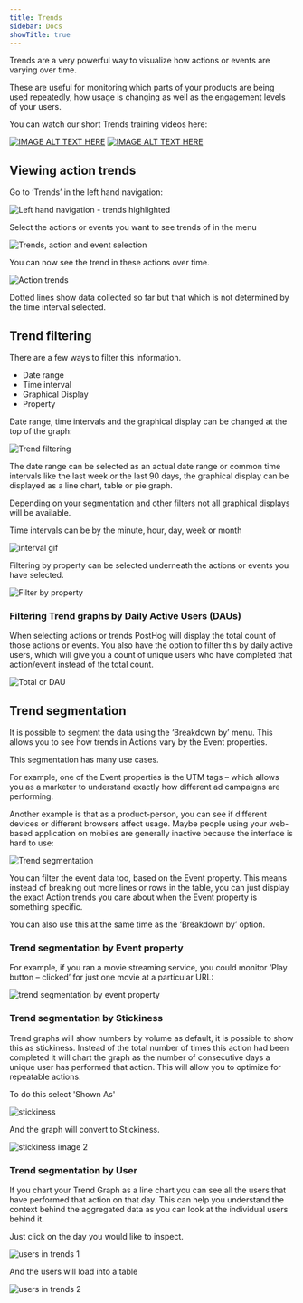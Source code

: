 ```yaml
---
title: Trends
sidebar: Docs
showTitle: true
---
```


Trends are a very powerful way to visualize how actions or events are varying over time.

These are useful for monitoring which parts of your products are being used repeatedly, how usage is changing as well as the engagement levels of your users.

You can watch our short Trends training videos here:

[![IMAGE ALT TEXT HERE](http://img.youtube.com/vi/q39B-QAFZUI/0.jpg)](http://www.youtube.com/watch?v=q39B-QAFZUI)
[![IMAGE ALT TEXT HERE](http://img.youtube.com/vi/8IsCrLOpRCw/0.jpg)](http://www.youtube.com/watch?v=8IsCrLOpRCw) 

## Viewing action trends

Go to ’Trends’ in the left hand navigation:

![Left hand navigation - trends highlighted](https://posthog.com/wp-content/uploads/2020/04/Posthog-13.png)

Select the actions or events you want to see trends of in the menu

![Trends, action and event selection](https://posthog.com/wp-content/uploads/2020/04/trends-actions-events.gif)

You can now see the trend in these actions over time.

![Action trends](https://posthog.com/wp-content/uploads/2020/04/Posthog-14.png)

Dotted lines show data collected so far but that which is not determined by the time interval selected.


## Trend filtering

There are a few ways to filter this information.

- Date range
- Time interval
- Graphical Display
- Property

Date range, time intervals and the graphical display can be changed at the top of the graph:

![Trend filtering](https://posthog.com/wp-content/uploads/2020/04/Posthog-15.png)

The date range can be selected as an actual date range or common time intervals like the last week or the last 90 days, the graphical display can be displayed as a line chart, table or pie graph. 

Depending on your segmentation and other filters not all graphical displays will be available.

Time intervals can be by the minute, hour, day, week or month

![interval gif](https://posthog.com/wp-content/uploads/2020/04/interval-time-trends.gif)

Filtering by property can be selected underneath the actions or events you have selected. 

![Filter by property](https://posthog.com/wp-content/uploads/2020/04/filterby-property.gif)

### Filtering Trend graphs by Daily Active Users (DAUs)

When selecting actions or trends PostHog will display the total count of those actions or events. You also have the option to filter this by daily active users, which will give you a count of unique users who have completed that action/event instead of the total count. 

![Total or DAU](https://posthog.com/wp-content/uploads/2020/04/Posthog-16.png)


## Trend segmentation

It is possible to segment the data using the ‘Breakdown by’ menu. This allows you to see how trends in Actions vary by the Event properties.

This segmentation has many use cases.

For example, one of the Event properties is the UTM tags – which allows you as a marketer to understand exactly how different ad campaigns are performing.

Another example is that as a product-person, you can see if different devices or different browsers affect usage. Maybe people using your web-based application on mobiles are generally inactive because the interface is hard to use:

![Trend segmentation](https://posthog.com/wp-content/uploads/2020/02/Screenshot-2020-02-09-at-17.31.36.png)

You can filter the event data too, based on the Event property. This means instead of breaking out more lines or rows in the table, you can just display the exact Action trends you care about when the Event property is something specific.

You can also use this at the same time as the ‘Breakdown by’ option.

### Trend segmentation by Event property

For example, if you ran a movie streaming service, you could monitor ‘Play button – clicked’ for just one movie at a particular URL:

![trend segmentation by event property](https://posthog.com/wp-content/uploads/2020/02/Screenshot-2020-02-09-at-17.35.24.png)

### Trend segmentation by Stickiness

Trend graphs will show numbers by volume as default, it is possible to show this as stickiness. Instead of the total number of times this action had been completed it will chart the graph as the number of consecutive days a unique user has performed that action. This will allow you to optimize for repeatable actions. 

To do this select 'Shown As'

![stickiness](https://posthog.com/wp-content/uploads/2020/03/Posthog-6.png)

And the graph will convert to Stickiness.

![stickiness image 2](https://posthog.com/wp-content/uploads/2020/03/Posthog-7.png)

### Trend segmentation by User

If you chart your Trend Graph as a line chart you can see all the users that have performed that action on that day. This can help you understand the context behind the aggregated data as you can look at the individual users behind it.

Just click on the day you would like to inspect.

![users in trends 1](https://posthog.com/wp-content/uploads/2020/04/Fullscreen_4_1_20__5_23_PM_png-2.png)

And the users will load into a table

![users in trends 2](https://posthog.com/wp-content/uploads/2020/04/Posthog.png)

